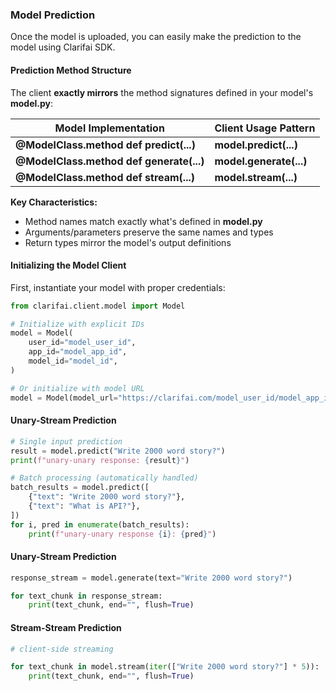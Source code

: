 ### Model Prediction

Once the model is uploaded, you can easily make the prediction to the model using Clarifai SDK.

#### Prediction Method Structure

The client **exactly mirrors** the method signatures defined in your model's **model.py**:

| Model Implementation | Client Usage Pattern |
| --- | --- |
| **@ModelClass.method def predict(...)** | **model.predict(...)** |
| **@ModelClass.method def generate(...)** | **model.generate(...)** |
| **@ModelClass.method def stream(...)** | **model.stream(...)** |

**Key Characteristics:**

* Method names match exactly what's defined in **model.py**
* Arguments/parameters preserve the same names and types
* Return types mirror the model's output definitions

#### Initializing the Model Client
First, instantiate your model with proper credentials:

```python
from clarifai.client.model import Model

# Initialize with explicit IDs
model = Model(
    user_id="model_user_id",
    app_id="model_app_id",
    model_id="model_id",
)

# Or initialize with model URL
model = Model(model_url="https://clarifai.com/model_user_id/model_app_id/models/model_id",)
```

#### Unary-Stream Prediction

```python
# Single input prediction
result = model.predict("Write 2000 word story?")
print(f"unary-unary response: {result}")

# Batch processing (automatically handled)
batch_results = model.predict([
    {"text": "Write 2000 word story?"},
    {"text": "What is API?"},
])
for i, pred in enumerate(batch_results):
    print(f"unary-unary response {i}: {pred}")
```

#### Unary-Stream Prediction

```python
response_stream = model.generate(text="Write 2000 word story?")

for text_chunk in response_stream:
    print(text_chunk, end="", flush=True)
```

#### Stream-Stream Prediction

```python
# client-side streaming

for text_chunk in model.stream(iter(["Write 2000 word story?"] * 5)):
    print(text_chunk, end="", flush=True)
```
